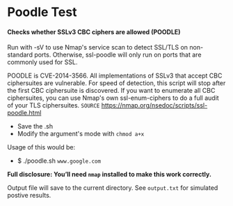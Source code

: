 # Poodle Test

#### Checks whether SSLv3 CBC ciphers are allowed (POODLE)

Run with -sV to use Nmap's service scan to detect SSL/TLS on non-standard ports. Otherwise, ssl-poodle will only run on ports that are commonly used for SSL.

POODLE is CVE-2014-3566. All implementations of SSLv3 that accept CBC ciphersuites are vulnerable. For speed of detection, this script will stop after the first CBC ciphersuite is discovered. If you want to enumerate all CBC ciphersuites, you can use Nmap's own ssl-enum-ciphers to do a full audit of your TLS ciphersuites. `SOURCE` https://nmap.org/nsedoc/scripts/ssl-poodle.html

* Save the .sh
* Modify the argument's mode with `chmod a+x`

Usage of this would be:

* $ ./poodle.sh `www.google.com`

<b>Full disclosure: You’ll need `nmap` installed to make this work correctly.</b>

Output file will save to the current directory. See `output.txt` for simulated postive results.
